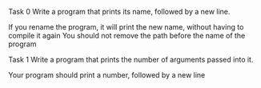 Task 0
Write a program that prints its name, followed by a new line.

If you rename the program, it will print the new name, without having to compile it again
You should not remove the path before the name of the program

Task 1
Write a program that prints the number of arguments passed into it.

Your program should print a number, followed by a new line
